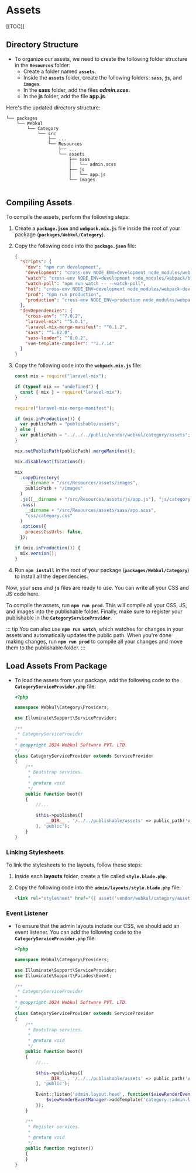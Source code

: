 # Assets

[[TOC]]

## Directory Structure

- To organize our assets, we need to create the following folder structure in the **`Resources`** folder:
  - Create a folder named **`assets`**.
  - Inside the **`assets`** folder, create the following folders: **`sass`**, **`js`**, and **`images`**.
  - In the **sass** folder, add the files **_admin.scss_**.
  - In the **js** folder, add the file **app.js**.

Here's the updated directory structure:

```
└── packages
    └── Webkul
        └── Category
            └── src
                ├── ...
                └── Resources
                    ├── ...
                    └── assets
                        ├── sass
                        │   └── admin.scss
                        ├── js
                        │   └── app.js
                        └── images
                    
```

## Compiling Assets

To compile the assets, perform the following steps:

1. Create a **`package.json`** and **`webpack.mix.js`** file inside the root of your package (**`packages/Webkul/Category`**).

2. Copy the following code into the **`package.json`** file:

    ```json
    {
      "scripts": {
        "dev": "npm run development",
        "development": "cross-env NODE_ENV=development node_modules/webpack/bin/webpack.js --progress --hide-modules --config=node_modules/laravel-mix/setup/webpack.config.js",
        "watch": "cross-env NODE_ENV=development node_modules/webpack/bin/webpack.js --watch --progress --hide-modules --config=node_modules/laravel-mix/setup/webpack.config.js",
        "watch-poll": "npm run watch -- --watch-poll",
        "hot": "cross-env NODE_ENV=development node_modules/webpack-dev-server/bin/webpack-dev-server.js --inline --hot --config=node_modules/laravel-mix/setup/webpack.config.js",
        "prod": "npm run production",
        "production": "cross-env NODE_ENV=production node_modules/webpack/bin/webpack.js --no-progress --hide-modules --config=node_modules/laravel-mix/setup/webpack.config.js"
      },
      "devDependencies": {
        "cross-env": "^7.0.2",
        "laravel-mix": "^5.0.1",
        "laravel-mix-merge-manifest": "^0.1.2",
        "sass": "^1.62.0",
        "sass-loader": "^8.0.2",
        "vue-template-compiler": "^2.7.14"
      }
    }
    ```

3. Copy the following code into the **`webpack.mix.js`** file:

    ```javascript
    const mix = require("laravel-mix");

    if (typeof mix == "undefined") {
      const { mix } = require("laravel-mix");
    }

    require("laravel-mix-merge-manifest");

    if (mix.inProduction()) {
      var publicPath = "publishable/assets";
    } else {
      var publicPath = "../../../public/vendor/webkul/category/assets";
    }

    mix.setPublicPath(publicPath).mergeManifest();

    mix.disableNotifications();

    mix
      .copyDirectory(
        __dirname + "/src/Resources/assets/images",
        publicPath + "/images"
      )
      .js([__dirname + "/src/Resources/assets/js/app.js"], "js/category.js")
      .sass(
        __dirname + "/src/Resources/assets/sass/app.scss",
        "css/category.css"
      )
      .options({
        processCssUrls: false,
      });

    if (mix.inProduction()) {
      mix.version();
    }
    ```

4. Run **`npm install`** in the root of your package (**`packages/Webkul/Category`**) to install all the dependencies.

Now, your **`scss`** and **`js`** files are ready to use. You can write all your CSS and JS code here.

To compile the assets, run **`npm run prod`**. This will compile all your CSS, JS, and images into the publishable folder. Finally, make sure to register your publishable in the **`CategoryServiceProvider`**.

::: tip
You can also use **`npm run watch`**, which watches for changes in your assets and automatically updates the public path. When you're done making changes, run **`npm run prod`** to compile all your changes and move them to the publishable folder.
:::

## Load Assets From Package

- To load the assets from your package, add the following code to the **`CategoryServiceProvider.php`** file:

    ```php
    <?php

    namespace Webkul\Category\Providers;

    use Illuminate\Support\ServiceProvider;

    /**
     * CategoryServiceProvider
    *
    * @copyright 2024 Webkul Software PVT. LTD.
    */
    class CategoryServiceProvider extends ServiceProvider
    {
        /**
         * Bootstrap services.
         *
         * @return void
         */
        public function boot()
        {
            //... 

            $this->publishes([
                __DIR__ . '/../../publishable/assets' => public_path('vendor/webkul/category/assets'),
            ], 'public');
        }
    }
    ```

### Linking Stylesheets

To link the stylesheets to the layouts, follow these steps:

1. Inside each **layouts** folder, create a file called **`style.blade.php`**.

2. Copy the following code into the **`admin/layouts/style.blade.php`** file:

    ```html
    <link rel="stylesheet" href="{{ asset('vendor/webkul/category/assets/css/admin.css') }}"/>
    ```

### Event Listener

- To ensure that the admin layouts include our CSS, we should add an event listener. You can add the following code to the **`CategoryServiceProvider.php`** file:

    ```php
    <?php

    namespace Webkul\Category\Providers;

    use Illuminate\Support\ServiceProvider;
    use Illuminate\Support\Facades\Event;

    /**
     * CategoryServiceProvider
    *
    * @copyright 2024 Webkul Software PVT. LTD.
    */
    class CategoryServiceProvider extends ServiceProvider
    {
        /**
         * Bootstrap services.
         *
         * @return void
         */
        public function boot()
        {
            //... 

            $this->publishes([
                __DIR__ . '/../../publishable/assets' => public_path('vendor/webkul/category/assets'),
            ], 'public');

            Event::listen('admin.layout.head', function($viewRenderEventManager) {
                $viewRenderEventManager->addTemplate('category::admin.layouts.style');
            });
        }

        /**
         * Register services.
         *
         * @return void
         */
        public function register()
        {
        }
    }
    ```